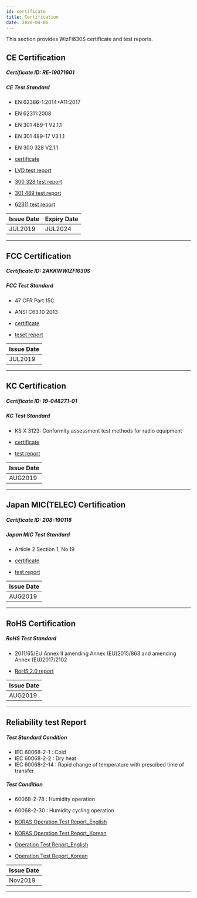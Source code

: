```yaml
---
id: certificate
title: Certification 
date: 2020-04-06
---
```


This section provides WizFi630S certificate and test reports.

## CE Certification

##### Certificate ID: RE-19071601

##### CE Test Standard

   * EN 62386-1:2014+A11:2017
   * EN 62311:2008
   * EN 301 489-1 V2.1.1
   * EN 301 489-17 V3.1.1
   * EN 300 328 V2.1.1


  * <a href="https://d3cmhcsnvv7jc.cloudfront.net/docs/img/products/wizfi630s/wizfi630s_cert/wizfi630s_ce_certificate.pdf" target="_blank">certificate</a>
  * <a href="https://d3cmhcsnvv7jc.cloudfront.net/docs/img/products/wizfi630s/wizfi630s_cert/wizfi630s_ce_test_report_lvd.pdf" target="_blank">LVD test report</a>
  * <a href="https://d3cmhcsnvv7jc.cloudfront.net/docs/img/products/wizfi630s/wizfi630s_cert/wizfi630s_ce_test_report_300_328.pdf" target="_blank">300 328 test report</a>
  * <a href="https://d3cmhcsnvv7jc.cloudfront.net/docs/img/products/wizfi630s/wizfi630s_cert/wizfi630s_ce_test_report_301_489.pdf" target="_blank">301 489 test report</a>
  * <a href="https://d3cmhcsnvv7jc.cloudfront.net/docs/img/products/wizfi630s/wizfi630s_cert/wizfi630s_ce_test_report_62311.pdf" target="_blank">62311 test report</a>


| Issue Date | Expiry Date |
| ---------- | ----------- |
| JUL2019    | JUL2024     |

-----


## FCC Certification

##### Certificate ID: 2AKKWWIZFI630S

##### FCC Test Standard


 * 47 CFR Part 15C
 * ANSI C63.10 2013
    
  * <a href="https://d3cmhcsnvv7jc.cloudfront.net/docs/img/products/wizfi630s/wizfi630s_cert/wizfi630s_fcc_certificate.pdf" target="_blank">certificate</a>
  * <a href="https://d3cmhcsnvv7jc.cloudfront.net/docs/img/products/wizfi630s/wizfi630s_cert/wizfi630s_fcc_test_report.pdf" target="_blank">teset report</a>

| Issue Date |
| ---------- |
| JUL2019    |

-----


## KC Certification

##### Certificate ID: 19-048271-01

##### KC Test Standard
 
   * KS X 3123: Conformity assessment test methods for radio equipment

  * <a href="https://d3cmhcsnvv7jc.cloudfront.net/docs/img/products/wizfi630s/wizfi630s_cert/wizfi630s_kc_certificate.pdf" target="_blank">certificate</a>
  * <a href="https://d3cmhcsnvv7jc.cloudfront.net/docs/img/products/wizfi630s/wizfi630s_cert/wizfi630s_kc_test_report.pdf" target="_blank">test report</a>

| Issue Date |
| ---------- |
| AUG2019    |

-----


## Japan MIC(TELEC) Certification

##### Certificate ID: 208-190118

##### Japan MIC Test Standard

   * Article 2 Section 1, No.19

  * <a href="https://d3cmhcsnvv7jc.cloudfront.net/docs/img/products/wizfi630s/wizfi630s_cert/wizfi630s_japan_mic_telec_certificate.pdf" target="_blank">certificate</a>
  * <a href="https://d3cmhcsnvv7jc.cloudfront.net/docs/img/products/wizfi630s/wizfi630s_cert/wizfi630s_japan_mic_telec_test_report.pdf" target="_blank">test report</a>


| Issue Date |
| ---------- |
| AUG2019    |


-----


## RoHS Certification

##### RoHS Test Standard


   * 2011/65/EU Annex II amending Annex (EU)2015/863 and amending Annex (EU)2017/2102
    

  * <a href="https://d3cmhcsnvv7jc.cloudfront.net/docs/img/products/wizfi630s/wizfi630s_cert/wizfi630s_rohs_test_report.pdf" target="_blank">RoHS 2.0 report</a>


| Issue Date |
| ---------- |
| AUG2019    |

-----


## Reliability test Report

##### Test Standard Condition


   * IEC 60068-2-1 : Cold
   * IEC 60068-2-2 : Dry heat
   * IEC 60068-2-14 : Rapid change of temperature with prescibed time of transfer


##### Test Condition

   * 60068-2-78 : Humidity operation
   * 60068-2-30 : Humidity cycling operation

 
  * <a href="https://d3cmhcsnvv7jc.cloudfront.net/docs/img/products/wizfi630s/wizfi630s_cert/2019-0009k_wizfi630s_koras_operation_test_report_60068-2-1_2-2_2-14_en.pdf" target="_blank">KORAS Operation Test Report_English</a>
  * [KORAS Operation Test Report_Korean](/)
  * <a href="https://d3cmhcsnvv7jc.cloudfront.net/docs/img/products/wizfi630s/wizfi630s_cert/2019-0535f_wizfi630s_operation_test_report_reliability_test_en.pdf" target="_blank">Operation Test Report_English</a>
  * [Operation Test Report_Korean](/)


| Issue Date |
| ---------- |
| Nov2019    |

-----
